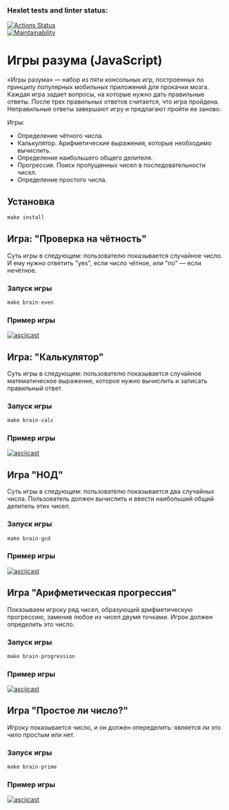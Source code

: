 ### Hexlet tests and linter status:

[![Actions Status](https://github.com/nazhduck/fullstack-javascript-project-44/actions/workflows/hexlet-check.yml/badge.svg)](https://github.com/nazhduck/fullstack-javascript-project-44/actions)  
[![Maintainability](https://api.codeclimate.com/v1/badges/07d8ad6ef8e23fa6fd03/maintainability)](https://codeclimate.com/github/nazhduck/fullstack-javascript-project-44/maintainability)

# Игры разума (JavaScript)

«Игры разума» — набор из пяти консольных игр, построенных по принципу популярных мобильных приложений для прокачки мозга. Каждая игра задает вопросы, на которые нужно дать правильные ответы. После трех правильных ответов считается, что игра пройдена. Неправильные ответы завершают игру и предлагают пройти ее заново.

Игры:

- Определение чётного числа.
- Калькулятор. Арифметические выражения, которые необходимо вычислить.
- Определение наибольшего общего делителя.
- Прогрессия. Поиск пропущенных чисел в последовательности чисел.
- Определение простого числа.

## Установка

```javascript
make install
```

## Игра: "Проверка на чётность"

Суть игры в следующем: пользователю показывается случайное число. И ему нужно ответить "yes", если число чётное, или "no" — если нечётное.

### Запуск игры

```javascript
make brain-even
```

### Пример игры

[![asciicast](https://asciinema.org/a/624150.svg)](https://asciinema.org/a/624150)

## Игра: "Калькулятор"

Суть игры в следующем: пользователю показывается случайное математическое выражение, которое нужно вычислить и записать правильный ответ.

### Запуск игры

```javascript
make brain-calc
```

### Пример игры

[![asciicast](https://asciinema.org/a/624156.svg)](https://asciinema.org/a/624156)

## Игра "НОД"

Суть игры в следующем: пользователю показывается два случайных числа. Пользователь должен вычислить и ввести наибольший общий делитель этих чисел.

### Запуск игры

```javascript
make brain-gcd
```

### Пример игры

[![asciicast](https://asciinema.org/a/624185.svg)](https://asciinema.org/a/624185)

## Игра "Арифметическая прогрессия"

Показываем игроку ряд чисел, образующий арифметическую прогрессию, заменив любое из чисел двумя точками. Игрок должен определить это число.

### Запуск игры

```javascript
make brain-progression
```

### Пример игры

[![asciicast](https://asciinema.org/a/625192.svg)](https://asciinema.org/a/625192)

## Игра "Простое ли число?"

Игроку показывается число, и он должен опеределить: является ли это чило простым или нет.

### Запуск игры

```javascript
make brain-prime
```

### Пример игры

[![asciicast](https://asciinema.org/a/625230.svg)](https://asciinema.org/a/625230)
